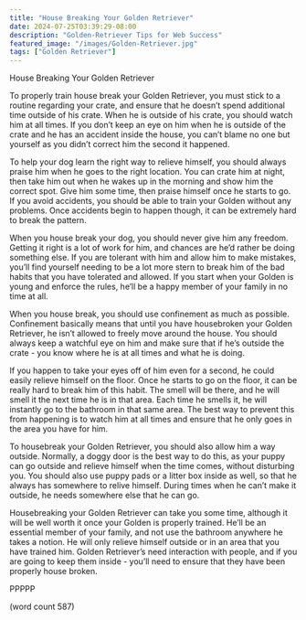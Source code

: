 ```yaml
---
title: "House Breaking Your Golden Retriever"
date: 2024-07-25T03:39:29-08:00
description: "Golden-Retriever Tips for Web Success"
featured_image: "/images/Golden-Retriever.jpg"
tags: ["Golden Retriever"]
---
```


House Breaking Your Golden Retriever

To properly train house break your Golden Retriever, you must stick to a routine regarding your crate, and ensure that he doesn’t spend additional time outside of his crate.  When he is outside of his crate, you should watch him at all times.  If you don’t keep an eye on him when he is outside of the crate and he has an accident inside the house, you can’t blame no one but yourself as you didn’t correct him the second it happened.

To help your dog learn the right way to relieve himself, you should always praise him when he goes to the right location.  You can crate him at night, then take him out when he wakes up in the morning and show him the correct spot.  Give him some time, then praise himself once he starts to go.  If you avoid accidents, you should be able to train your Golden without any problems.  Once accidents begin to happen though, it can be extremely hard to break the pattern.

When you house break your dog, you should never give him any freedom.  Getting it right is a lot of work for him, and chances are he’d rather be doing something else.  If you are tolerant with him and allow him to make mistakes, you’ll find yourself needing to be a lot more stern to break him of the bad habits that you have tolerated and allowed.  If you start when your Golden is young and enforce the rules, he’ll be a happy member of your family in no time at all.

When you house break, you should use confinement as much as possible.  Confinement basically means that until you have housebroken your Golden Retriever, he isn’t allowed to freely move around the house.  You should always keep a watchful eye on him and make sure that if he’s outside the crate - you know where he is at all times and what he is doing.

If you happen to take your eyes off of him even for a second, he could easily relieve himself on the floor.  Once he starts to go on the floor, it can be really hard to break him of this habit.  The smell will be there, and he will smell it the next time he is in that area.  Each time he smells it, he will instantly go to the bathroom in that same area.  The best way to prevent this from happening is to watch him at all times and ensure that he only goes in the area you have for him.

To housebreak your Golden Retriever, you should also allow him a way outside.  Normally, a doggy door is the best way to do this, as your puppy can go outside and relieve himself when the time comes, without disturbing you.  You should also use puppy pads or a litter box inside as well, so that he always has somewhere to relive himself.  During times when he can’t make it outside, he needs somewhere else that he can go.

Housebreaking your Golden Retriever can take you some time, although it will be well worth it once your Golden is properly trained.  He’ll be an essential member of your family, and not use the bathroom anywhere he takes a notion.  He will only relieve himself outside or in an area that you have trained him. Golden Retriever’s need interaction with people, and if you are going to keep them inside - you’ll need to ensure that they have been properly house broken.

PPPPP

(word count 587)
